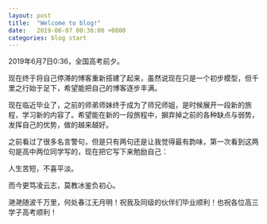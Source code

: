 ```yaml
---
layout: post
title:  "Welcome to blog!"
date:   2019-06-07 00:36:00 +0800
categories: blog start
---
```


2019年6月7日0:36，全国高考前夕。

现在终于将自己停滞的博客重新搭建了起来，虽然说现在只是一个初步模型，但千里之行始于足下，希望能把自己的博客逐步丰满。

现在临近毕业了，之前的师弟师妹终于成为了师兄师姐，是时候展开一段新的旅程，学习新的内容了。希望能在新的一段旅程中，摒弃掉之前的各种缺点与弱势，发挥自己的优势，做的越来越好。

之前看过了很多名言警句，但是只有两句还是让我觉得最有韵味，第一次看到这两句是高中两位同学写的，现在把它写下来勉励自己：

人生苦短，不喜平淡。

而今更笃凌云志，莫教冰鉴负初心。

滟滟随波千万里，何处春江无月明！祝我及同级的伙伴们毕业顺利！也祝各位高三学子高考顺利！


